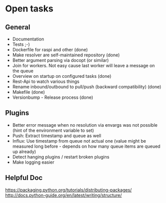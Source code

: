 # Open tasks

## General

* Documentation
* Tests ;-)
* Dockerfile for raspi and other (done)
* Make resolver are self-maintained repository (done)
* Better argument parsing via docopt (or similar)
* Join for workers. Not easy cause last worker will leave a message on the queue
* Overview on startup on configured tasks (done)
* Rest-Api to watch various things
* Rename inbound/outbound to pull/push (backward compatibility) (done)
* Makefile (done)
* Versionbump - Release process (done)

## Plugins

* Better error message when no resolution via envargs was not possible (hint of the environment variable to set)
* Push: Extract timestamp and queue as well
* Influx: Use timestamp from queue not actual one (value might be measured long before - depends on how many queue items are queued up already)
* Detect hanging plugins / restart broken plugins
* Make logging easier

## Helpful Doc

https://packaging.python.org/tutorials/distributing-packages/
http://docs.python-guide.org/en/latest/writing/structure/